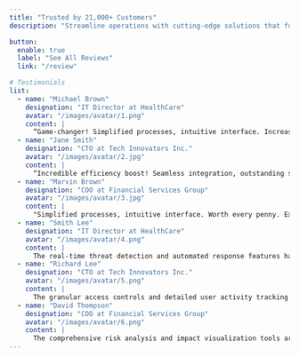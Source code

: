 ```yaml
---
title: "Trusted by 21,000+ Customers"
description: "Streamline operations with cutting-edge solutions that future-proof your business for lasting success  and guarantee remarkable growth."

button:
  enable: true
  label: "See All Reviews"
  link: "/review"

# Testimonials
list:
  - name: "Michael Brown"
    designation: "IT Director at HealthCare"
    avatar: "/images/avatar/1.png"
    content: |
      “Game-changer! Simplified processes, intuitive interface. Increased productivity significantly. Worth every penny. Highly recommend!”
  - name: "Jane Smith"
    designation: "CTO at Tech Innovators Inc."
    avatar: "/images/avatar/2.jpg"
    content: |
      “Incredible efficiency boost! Seamless integration, outstanding support. A game-changer for productivity. Highly recommend for any team's success.”
  - name: "Marvin Brown"
    designation: "COO at Financial Services Group"
    avatar: "/images/avatar/3.jpg"
    content: |
      "Simplified processes, intuitive interface. Worth every penny. Exceptional service. Insightful analytics. Our workflow has never been smoother."
  - name: "Smith Lee"
    designation: "IT Director at HealthCare"
    avatar: "/images/avatar/4.png"
    content: |
      The real-time threat detection and automated response features have significantly reduced our risk exposure. We now feel more confident than ever about our data security posture.
  - name: "Richard Lee"
    designation: "CTO at Tech Innovators Inc."
    avatar: "/images/avatar/5.png"
    content: |
      The granular access controls and detailed user activity tracking have given us unparalleled visibility into our system's security. This platform has helped us maintain our data.
  - name: "David Thompson"
    designation: "COO at Financial Services Group"
    avatar: "/images/avatar/6.png"
    content: |
      The comprehensive risk analysis and impact visualization tools are exceptional. We can quickly identify and mitigate potential threats before they become serious issues.
---
```

